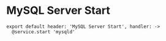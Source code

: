 
# MySQL Server Start

    export default header: 'MySQL Server Start', handler: ->
      @service.start 'mysqld'
